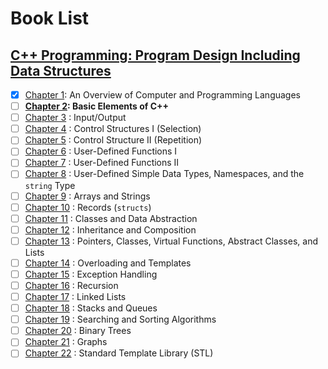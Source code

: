 # Book List

## [C++ Programming: Program Design Including Data Structures](Intro-to-CPlusPlus)
- [x] [Chapter 1](Intro-to-CPlusPlus/Chapter-1): An Overview of Computer and Programming Languages
- [ ] **[Chapter 2](Intro-to-CPlusPlus/Chapter-2): Basic Elements of C++**
- [ ] [Chapter 3](Intro-to-CPlusPlus/Chapter-3) : Input/Output
- [ ] [Chapter 4](Intro-to-CPlusPlus/Chapter-4) : Control Structures I (Selection)
- [ ] [Chapter 5](Intro-to-CPlusPlus/Chapter-5) : Control Structure II (Repetition)
- [ ] [Chapter 6](Intro-to-CPlusPlus/Chapter-6) : User-Defined Functions I
- [ ] [Chapter 7](Intro-to-CPlusPlus/Chapter-7) : User-Defined Functions II
- [ ] [Chapter 8](Intro-to-CPlusPlus/Chapter-8) : User-Defined Simple Data Types, Namespaces, and the `string` Type 
- [ ] [Chapter 9](Intro-to-CPlusPlus/Chapter-9) : Arrays and Strings
- [ ] [Chapter 10](Intro-to-CPlusPlus/Chapter-10) : Records (`structs`)
- [ ] [Chapter 11](Intro-to-CPlusPlus/Chapter-11) : Classes and Data Abstraction
- [ ] [Chapter 12](Intro-to-CPlusPlus/Chapter-12) : Inheritance and Composition
- [ ] [Chapter 13](Intro-to-CPlusPlus/Chapter-13) : Pointers, Classes, Virtual Functions, Abstract Classes, and Lists
- [ ] [Chapter 14](Intro-to-CPlusPlus/Chapter-14) : Overloading and Templates
- [ ] [Chapter 15](Intro-to-CPlusPlus/Chapter-15) : Exception Handling
- [ ] [Chapter 16](Intro-to-CPlusPlus/Chapter-16) : Recursion
- [ ] [Chapter 17](Intro-to-CPlusPlus/Chapter-17) : Linked Lists
- [ ] [Chapter 18](Intro-to-CPlusPlus/Chapter-18) : Stacks and Queues
- [ ] [Chapter 19](Intro-to-CPlusPlus/Chapter-19) : Searching and Sorting Algorithms
- [ ] [Chapter 20](Intro-to-CPlusPlus/Chapter-20) : Binary Trees
- [ ] [Chapter 21](Intro-to-CPlusPlus/Chapter-21) : Graphs
- [ ] [Chapter 22](Intro-to-CPlusPlus/Chapter-22) : Standard Template Library (STL)
